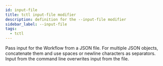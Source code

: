 ```yaml
---
id: input-file
title: tctl input-file modifier
description: definition for the --input-file modifier
sidebar_label: --input-file
tags:
  - tctl
---
```


Pass input for the Workflow from a JSON file.
For multiple JSON objects, concatenate them and use spaces or newline characters as separators.
Input from the command line overwrites input from the file.
